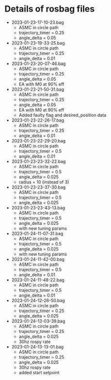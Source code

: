 # Details of rosbag files

- 2023-01-23-17-10-23.bag
    - ASMC in circle path 
    - trajectory_timer = 0.25
    - angle_delta = 0.05
- 2023-01-23-19-33-25.bag
    - ASMC in circle path 
    - trajectory_timer = 0.25
    - angle_delta = 0.01
- 2023-01-23-20-07-46.bag
    - ASMC in circle path 
    - trajectory_timer = 0.25
    - angle_delta = 0.05
    - EA with M0 at 90% eff
- 2023-01-23-21-50-31.bag
    - ASMC in circle path 
    - trajectory_timer = 0.25
    - angle_delta = 0.05
    - EA with M0 at 90% eff
    - Added faulty flag and desired_position data
- 2023-01-23-22-26-17.bag
    - ASMC in circle path
    - trajectory_timer = 0.25
    - angle_delta = 0.01
- 2023-01-23-22-29-20.bag
    - ASMC in circle path
    - trajectory_timer = 0.5
    - angle_delta = 0.01
- 2023-01-23-23-32-22.bag
    - ASMC in circle path
    - trajectory_timer = 0.5
    - angle_delta = 0.025
    - radius = 10 (instead of 3)
- 2023-01-23-23-37-30.bag
    - ASMC in circle path
    - trajectory_timer = 0.5
    - angle_delta = 0.025
- 2023-01-23-23-43-13.bag
    - ASMC in circle path
    - trajectory_timer = 0.5
    - angle_delta = 0.025
    - with new tuning params
- 2023-01-24-11-07-31.bag
    - ASMC in circle path
    - trajectory_timer = 0.5
    - angle_delta = 0.025
    - with new tuning params
- 2023-01-24-11-42-00.bag
    - ASMC in circle path
    - trajectory_timer = 0.5
    - angle_delta = 0.01
- 2023-01-24-11-48-22.bag
    - ASMC in circle path
    - trajectory_timer = 0.5
    - angle_delta = 0.01
- 2023-01-24-12-26-50.bag
    - ASMC in circle path
    - trajectory_timer = 0.25
    - angle_delta = 0.025
- 2023-01-24-13-03-39.bag
    - ASMC in circle path
    - trajectory_timer = 0.25
    - angle_delta = 0.025
    - 30hz rospy rate
- 2023-01-24-13-13-01.bag
    - ASMC in circle path
    - trajectory_timer = 0.25
    - angle_delta = 0.025
    - 30hz rospy rate
    - added start setpoint